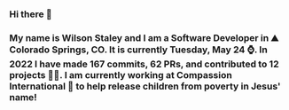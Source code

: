 ### Hi there 👋

### My name is Wilson Staley and I am a Software Developer in ⛰ Colorado Springs, CO.  It is currently Tuesday, May 24 ⌚. In 2022 I have made 167 commits, 62 PRs, and contributed to 12 projects 👨‍💻. I am currently working at Compassion International 🏢 to help release children from poverty in Jesus' name!